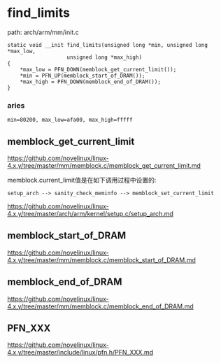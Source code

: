 find_limits
========================================

path: arch/arm/mm/init.c
```
static void __init find_limits(unsigned long *min, unsigned long *max_low,
                   unsigned long *max_high)
{
    *max_low = PFN_DOWN(memblock_get_current_limit());
    *min = PFN_UP(memblock_start_of_DRAM());
    *max_high = PFN_DOWN(memblock_end_of_DRAM());
}
```

### aries

```
min=80200, max_low=afa00, max_high=fffff
```

memblock_get_current_limit
----------------------------------------

https://github.com/novelinux/linux-4.x.y/tree/master/mm/memblock.c/memblock_get_current_limit.md

memblock.current_limit值是在如下调用过程中设置的:

```
setup_arch --> sanity_check_meminfo --> memblock_set_current_limit
```

https://github.com/novelinux/linux-4.x.y/tree/master/arch/arm/kernel/setup.c/setup_arch.md

memblock_start_of_DRAM
----------------------------------------

https://github.com/novelinux/linux-4.x.y/tree/master/mm/memblock.c/memblock_start_of_DRAM.md

memblock_end_of_DRAM
----------------------------------------

https://github.com/novelinux/linux-4.x.y/tree/master/mm/memblock.c/memblock_end_of_DRAM.md

PFN_XXX
----------------------------------------

https://github.com/novelinux/linux-4.x.y/tree/master/include/linux/pfn.h/PFN_XXX.md
